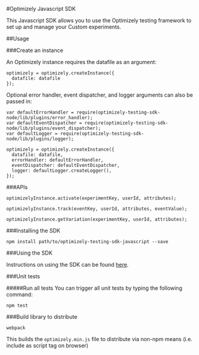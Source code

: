 #Optimizely Javascript SDK

This Javascript SDK allows you to use the Optimizely testing framework to set up and manage your Custom experiments.

##Usage

###Create an instance

An Optimizely instance requires the datafile as an argument:

```
optimizely = optimizely.createInstance({
  datafile: datafile
});
```

Optional error handler, event dispatcher, and logger arguments can also be passed in:

```
var defaultErrorHandler = require(optimizely-testing-sdk-node/lib/plugins/error_handler);
var defaultEventDispatcher = require(optimizely-testing-sdk-node/lib/plugins/event_dispatcher);
var defaultLogger = require(optimizely-testing-sdk-node/lib/plugins/logger);

optimizely = optimizely.createInstance({
  datafile: datafile,
  errorHandler: defaultErrorHandler,
  eventDispatcher: defaultEventDispatcher,
  logger: defaultLogger.createLogger(),
});
```

###APIs
```
optimizelyInstance.activate(experimentKey, userId, attributes);

optimizelyInstance.track(eventKey, userId, attributes, eventValue);

optimizelyInstance.getVariation(experimentKey, userId, attributes);
```

###Installing the SDK
```
npm install path/to/optimizely-testing-sdk-javascript --save
```

###Using the SDK

Instructions on using the SDK can be found [here](http://developers.optimizely.com/server/reference/index).

###Unit tests

#####Run all tests
You can trigger all unit tests by typing the following command:
```
npm test
```

###Build library to distribute
```
webpack
```

This builds the `optimizely.min.js` file to distribute via non-npm means (i.e. include as script tag on browser)
